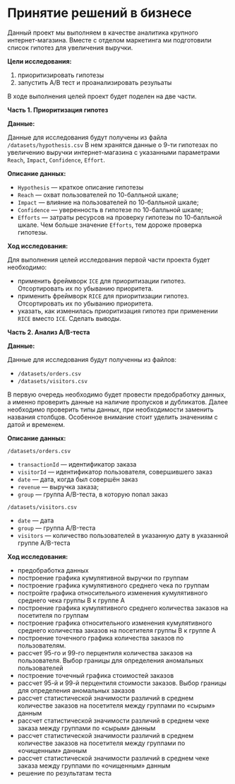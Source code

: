 # Принятие решений в бизнесе

Данный проект мы выполняем в качестве аналитика крупного интернет-магазина. Вместе с отделом маркетинга ми подготовили список гипотез для увеличения выручки.

**Цели исследования:**
1. приоритизировать гипотезы
2. запустить A/B тест и проанализировать резульаты

В ходе выполнения целей проект будет поделен на две части.

**Часть 1. Приоритизация гипотез**

**Данные:**

Данные для исследования будут получены из файла `/datasets/hypothesis.csv`
В нем хранятся данные о 9-ти гипотезах по увеличению выручки интернет-магазина с указанными параметрами ``Reach``, ``Impact``, ``Confidence``, ``Effort``.

**Описание данных:**
- ``Hypothesis`` — краткое описание гипотезы
- ``Reach`` — охват пользователей по 10-балльной шкале;
- ``Impact`` — влияние на пользователей по 10-балльной шкале;
- ``Confidence`` — уверенность в гипотезе по 10-балльной шкале;
- ``Efforts`` — затраты ресурсов на проверку гипотезы по 10-балльной шкале. Чем больше значение ``Efforts``, тем дороже проверка гипотезы.

**Ход исследования:**

Для выполнения целей исследования первой части проекта будет необходимо:
- применить фреймворк ``ICE`` для приоритизации гипотез. Отсортировать их по убыванию приоритета.
- применить фреймворк ``RICE`` для приоритизации гипотез. Отсортировать их по убыванию приоритета.
- указать, как изменилась приоритизация гипотез при применении ``RICE`` вместо ``ICE``. Сделать выводы.

**Часть 2. Анализ A/B-теста**

**Данные:**

Данные для исследования будут полученны из файлов:
- ``/datasets/orders.csv``
- ``/datasets/visitors.csv``

В первую очередь необходимо будет провести предобработку данных, а именно проверить данные на наличие пропусков и дубликатов.
Далее необходимо проверить типы данных, при необходимости заменить названия столбцов. Особенное внимание стоит уделить значениям с датой и временем.

**Описание данных:**

``/datasets/orders.csv``
- ``transactionId`` — идентификатор заказа
- ``visitorId`` — идентификатор пользователя, совершившего заказ
- ``date`` — дата, когда был совершён заказ
- ``revenue`` — выручка заказа;
- ``group`` — группа A/B-теста, в которую попал заказ

``/datasets/visitors.csv``
- ``date`` — дата
- ``group`` — группа A/B-теста
- ``visitors`` — количество пользователей в указанную дату в указанной группе A/B-теста

**Ход исследования:**
- предобработка данных
- построение графика кумулятивной выручки по группам
- построение графика кумулятивного среднего чека по группам
- постройте графика относительного изменения кумулятивного среднего чека группы B к группе A
- построение графика кумулятивного среднего количества заказов на посетителя по группам
- построение графика относительного изменения кумулятивного среднего количества заказов на посетителя группы B к группе A
- построение точечного графика количества заказов по пользователям.
- рассчет 95-го и 99-го перцентиля количества заказов на пользователя. Выбор границы для определения аномальных пользователей
- построение точечный графика стоимостей заказов
- рассчет 95-й и 99-й перцентиля стоимости заказов. Выбор границы для определения аномальных заказов
- рассчет статистической значимости различий в среднем количестве заказов на посетителя между группами по «сырым» данным
- рассчет статистической значимости различий в среднем чеке заказа между группами по «сырым» данным
- рассчет статистической значимости различий в среднем количестве заказов на посетителя между группами по «очищенным» данным
- рассчет статистической значимости различий в среднем чеке заказа между группами по «очищенным» данным
- решение по результатам теста
